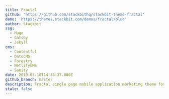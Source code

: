 ```yaml
---
title: Fractal
github: 'https://github.com/stackbithq/stackbit-theme-fractal'
demo: 'https://themes.stackbit.com/demos/fractal/blue'
author: Stackbit
ssg:
  - Hugo
  - Gatsby
  - Jekyll
cms:
  - Contentful
  - DatoCMS
  - Forestry
  - NetlifyCMS
  - Sanity
date: 2019-05-10T14:36:37.000Z
github_branch: master
description: Fractal single page mobile application marketing theme for Stackbit
stale: false
---
```


